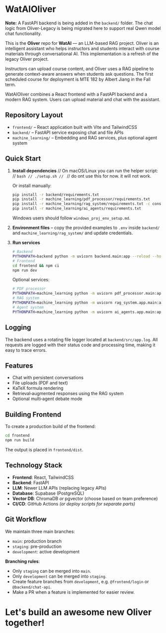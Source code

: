 # WatAIOliver

**Note:** A FastAPI backend is being added in the `backend/` folder. The chat logic from Oliver-Legacy is being migrated here to support real Qwen model chat functionality.

This is the **Oliver** repo for **WatAI** — an LLM-based RAG project. Oliver is an intelligent assistant who helps instructors and students interact with course materials through conversational AI. This implementation is a refresh of the legacy Oliver project.

Instructors can upload course content, and Oliver uses a RAG pipeline to generate context-aware answers when students ask questions. The first scheduled course for deployment is MTE 182 by Albert Jiang in the Fall term.

WatAIOliver combines a React frontend with a FastAPI backend and a modern RAG system. Users can upload material and chat with the assistant.

## Repository Layout

- `frontend/` – React application built with Vite and TailwindCSS
- `backend/` – FastAPI service exposing chat and file APIs
- `machine_learning/` – Embedding and RAG services, plus optional agent system

## Quick Start

1. **Install dependencies**
   // On macOS/Linux you can run the helper script:
   // ```bash
   // ./setup.sh
   // ```
   // do ont use this for now. it will not work.
   
   Or install manually:
   ```bash
   pip install -r backend/requirements.txt
   pip install -r machine_learning/pdf_processor/requirements.txt
   pip install -r machine_learning/rag_system/requirements.txt -c constraints.txt --upgrade --upgrade-strategy eager
   pip install -r machine_learning/ai_agents/requirements.txt
   ```
   Windows users should follow `windows_proj_env_setup.md`.
3. **Environment files** – copy the provided examples to `.env` inside `backend/` and `machine_learning/rag_system/` and update credentials.
4. **Run services**
   ```bash
   # Backend
   PYTHONPATH=backend python -m uvicorn backend.main:app --reload --host 0.0.0.0 --port 8000
   # Frontend
   cd frontend && npm ci
   npm run dev
   ```
   Optional services:
   ```bash
   # PDF processor
   PYTHONPATH=machine_learning python -m uvicorn pdf_processor.main:app --reload --host 0.0.0.0 --port 8001
   # RAG system
   PYTHONPATH=machine_learning python -m uvicorn rag_system.app.main:app --reload --host 0.0.0.0 --port 8002
   # Agent system
   PYTHONPATH=machine_learning python -m uvicorn ai_agents.app.main:app --reload --host 0.0.0.0 --port 8003
   ```



## Logging

The backend uses a rotating file logger located at `backend/src/app.log`. All requests are logged with their status code and processing time, making it easy to trace errors.

## Features

- Chat with persistent conversations
- File uploads (PDF and text)
- KaTeX formula rendering
- Retrieval‑augmented responses using the RAG system
- Optional multi‑agent debate mode

## Building Frontend

To create a production build of the frontend:
```bash
cd frontend
npm run build
```
The output is placed in `frontend/dist`.

## Technology Stack

* **Frontend**: React, TailwindCSS
* **Backend**: FastAPI
* **LLM**: Newer LLM APIs (replacing legacy APIs)
* **Database**: Supabase (PostgreSQL)
* **Vector DB**: ChromaDB *or* pgvector (choose based on team preference)
* **CI/CD**: GitHub Actions *(or deploy scripts for separate parts)*

## Git Workflow

We maintain three main branches:

* `main`: production branch
* `staging`: pre-production
* `development`: active development

**Branching rules**:

* Only `staging` can be merged into `main`.
* Only `development` can be merged into `staging`.
* Create feature branches from `development`, e.g. `@frontend/login` or `@backend/chat-api`.
* Make a PR when a feature is implemented for easier review.

# Let's build an awesome new Oliver together!
